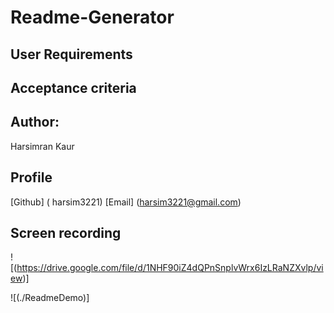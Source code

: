 # Readme-Generator

## User Requirements



## Acceptance criteria




## Author:
Harsimran Kaur

## Profile
[Github] ( harsim3221)
[Email]  (harsim3221@gmail.com)



## Screen recording
![(https://drive.google.com/file/d/1NHF90iZ4dQPnSnplvWrx6IzLRaNZXvlp/view)]


![(./ReadmeDemo)]




